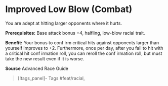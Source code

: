 ﻿---
cssclass: [feats]

---
# Improved Low Blow (Combat)

You are adept at hitting larger opponents where it hurts.

**Prerequisites:** Base attack bonus +4, halfling, low-blow racial trait.

**Benefit:** Your bonus to conf irm critical hits against opponents larger than yourself improves to +2. Furthermore, once per day, after you fail to hit with a critical hit conf irmation roll, you can reroll the conf irmation roll, but must take the new result even if it is worse.

**Source** Advanced Race Guide
>[!tags_panel]- Tags
> #feat/racial, 